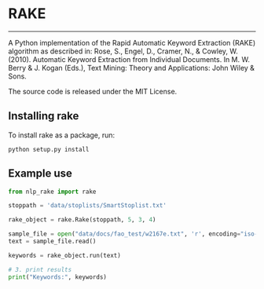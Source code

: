 # RAKE
---

A Python implementation of the Rapid Automatic Keyword Extraction (RAKE) algorithm as described in: Rose, S., Engel, D., Cramer, N., & Cowley, W. (2010). Automatic Keyword Extraction from Individual Documents. In M. W. Berry & J. Kogan (Eds.), Text Mining: Theory and Applications: John Wiley & Sons.

The source code is released under the MIT License.

## Installing rake

To install rake as a package, run:

`python setup.py install`

## Example use

```python
from nlp_rake import rake

stoppath = 'data/stoplists/SmartStoplist.txt'

rake_object = rake.Rake(stoppath, 5, 3, 4)

sample_file = open("data/docs/fao_test/w2167e.txt", 'r', encoding="iso-8859-1")
text = sample_file.read()

keywords = rake_object.run(text)

# 3. print results
print("Keywords:", keywords)
```
